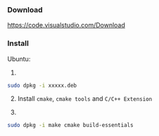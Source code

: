 ### Download

https://code.visualstudio.com/Download

### Install

Ubuntu: 

1.    
```bash
sudo dpkg -i xxxxx.deb
```

2. Install `cmake`, `cmake tools` and `C/C++ Extension`


3.    
```bash
sudo dpkg -i make cmake build-essentials
```
